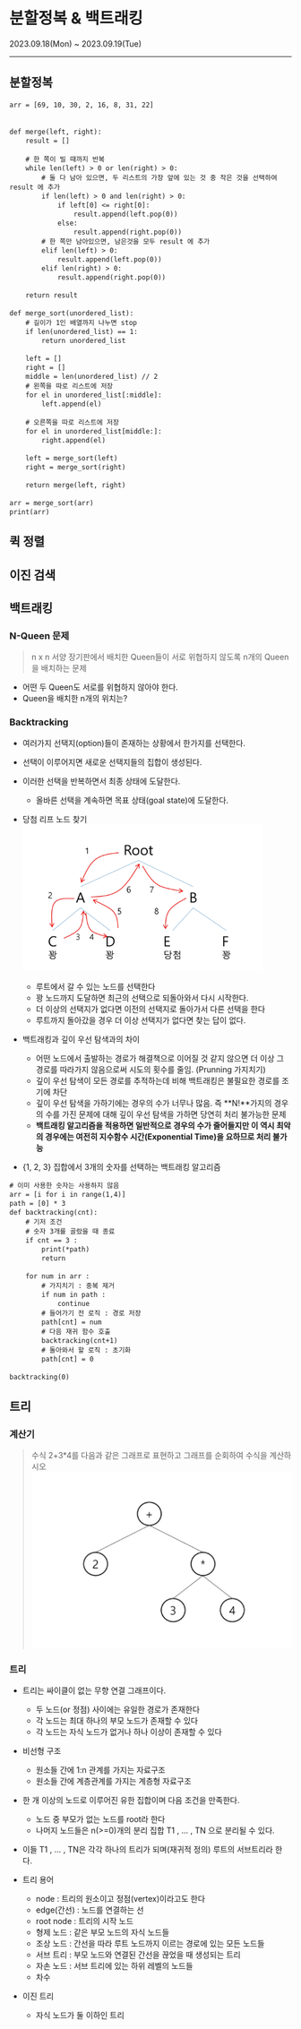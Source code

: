 # 분할정복 & 백트래킹

2023.09.18(Mon) ~ 2023.09.19(Tue)

-----

## 분할정복
```
arr = [69, 10, 30, 2, 16, 8, 31, 22]


def merge(left, right):
    result = []

    # 한 쪽이 빌 때까지 반복
    while len(left) > 0 or len(right) > 0:
        # 둘 다 남아 있으면, 두 리스트의 가장 앞에 있는 것 중 작은 것을 선택하여 result 에 추가
        if len(left) > 0 and len(right) > 0:
            if left[0] <= right[0]:
                result.append(left.pop(0))
            else:
                result.append(right.pop(0))
        # 한 쪽만 남아있으면, 남은것을 모두 result 에 추가
        elif len(left) > 0:
            result.append(left.pop(0))
        elif len(right) > 0:
            result.append(right.pop(0))

    return result

def merge_sort(unordered_list):
    # 길이가 1인 배열까지 나누면 stop
    if len(unordered_list) == 1:
        return unordered_list

    left = []
    right = []
    middle = len(unordered_list) // 2
    # 왼쪽을 따로 리스트에 저장
    for el in unordered_list[:middle]:
        left.append(el)

    # 오른쪽을 따로 리스트에 저장
    for el in unordered_list[middle:]:
        right.append(el)

    left = merge_sort(left)
    right = merge_sort(right)

    return merge(left, right)

arr = merge_sort(arr)
print(arr)
```

## 퀵 정렬

## 이진 검색

## 백트래킹
### N-Queen 문제
> n x n 서양 장기판에서 배치한 Queen들이 서로 위협하지 않도록 n개의 Queen을 배치하는 문제
- 어떤 두 Queen도 서로를 위협하지 않아야 한다.
- Queen을 배치한 n개의 위치는?

### Backtracking
- 여러가지 선택지(option)들이 존재하는 상황에서 한가지를 선택한다.
- 선택이 이루어지면 새로운 선택지들의 집합이 생성된다.
- 이러한 선택을 반복하면서 최종 상태에 도달한다.
  - 올바른 선택을 계속하면 목표 상태(goal state)에 도달한다.

- 당첨 리프 노드 찾기
![leaf node](https://github.com/yamuzin-oksusu/SSAFY_FW2023/blob/master/images/image-21.png)
  - 루트에서 갈 수 있는 노드를 선택한다
  - 꽝 노드까지 도달하면 최근의 선택으로 되돌아와서 다시 시작한다.
  - 더 이상의 선택지가 없다면 이전의 선택지로 돌아가서 다른 선택을 한다
  - 루트까지 돌아갔을 경우 더 이상 선택지가 없다면 찾는 답이 없다.

- 백트래킹과 깊이 우선 탐색과의 차이
  - 어떤 노드에서 출발하는 경로가 해결책으로 이어질 것 같지 않으면 더 이상 그 경로를 따라가지 않음으로써 시도의 횟수를 줄임. (Prunning 가지치기)
  - 깊이 우선 탐색이 모든 경로를 추적하는데 비해 백트래킹은 불필요한 경로를 조기에 차단
  - 깊이 우선 탐색을 가하기에는 경우의 수가 너무나 많음. 즉 **N!**가지의 경우의 수를 가진 문제에 대해 깊이 우선 탐색을 가하면 당연히 처리 불가능한 문제
  - **백트래킹 알고리즘을 적용하면 일반적으로 경우의 수가 줄어들지만 이 역시 최악의 경우에는 여전히 지수함수 시간(Exponential Time)을 요하므로 처리 불가능**


- {1, 2, 3} 집합에서 3개의 숫자를 선택하는 백트래킹 알고리즘

```
# 이미 사용한 숫자는 사용하지 않음
arr = [i for i in range(1,4)]
path = [0] * 3
def backtracking(cnt):
    # 기저 조건
    # 숫자 3개를 골랐을 때 종료
    if cnt == 3 :
        print(*path)
        return

    for num in arr :
        # 가지치기 : 중복 제거
        if num in path :
            continue    
        # 들어가기 전 로직 : 경로 저장
        path[cnt] = num
        # 다음 재귀 함수 호출
        backtracking(cnt+1)
        # 돌아와서 할 로직 : 초기화
        path[cnt] = 0

backtracking(0)
```

## 트리
### 계산기
> 수식 2+3*4를 다음과 같은 그래프로 표현하고 그래프를 순회하여 수식을 계산하시오
![leaf node](https://github.com/yamuzin-oksusu/SSAFY_FW2023/blob/master/images/image-22.png)
### 트리
- 트리는 싸이클이 없는 무향 연결 그래프이다.
  - 두 노드(or 정점) 사이에는 유일한 경로가 존재한다
  - 각 노드는 최대 하나의 부모 노드가 존재할 수 있다
  - 각 노드는 자식 노드가 없거나 하나 이상이 존재할 수 있다

- 비선형 구조
  - 원소들 간에 1:n 관계를 가지는 자료구조
  - 원소들 간에 계층관계를 가지는 계층형 자료구조

- 한 개 이상의 노드로 이루어진 유한 집합이며 다음 조건을 만족한다.
  - 노드 중 부모가 없는 노드를 root라 한다
  - 나머지 노드들은 n(>=0)개의 분리 집합 T1 , ... , TN 으로 분리될 수 있다.
- 이들 T1 , ... , TN은 각각 하나의 트리가 되며(재귀적 정의) 루트의 서브트리라 한다.
- 트리 용어
  - node : 트리의 원소이고 정점(vertex)이라고도 한다
  - edge(간선) : 노드를 연결하는 선
  - root node : 트리의 시작 노드
  - 형제 노드 : 같은 부모 노드의 자식 노드들
  - 조상 노드 : 간선을 따라 루트 노드까지 이르는 경로에 있는 모든 노드들
  - 서브 트리 : 부모 노드와 연결된 간선을 끊었을 때 생성되는 트리
  - 자손 노드 : 서브 트리에 있는 하위 레벨의 노드들
  - 차수
- 이진 트리
  - 자식 노드가 둘 이하인 트리